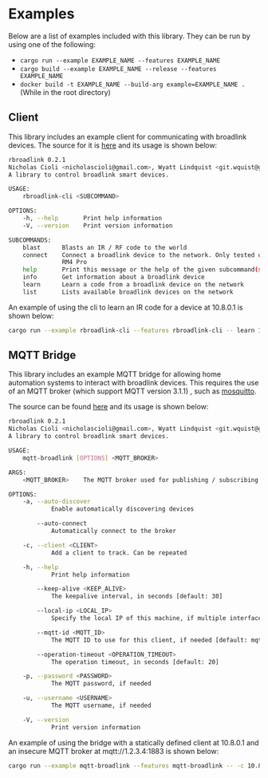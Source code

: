 # Examples

Below are a list of examples included with this library. They can be run by using one of the following:
- `cargo run --example EXAMPLE_NAME --features EXAMPLE_NAME`
- `cargo build --example EXAMPLE_NAME --release --features EXAMPLE_NAME`
- `docker build -t EXAMPLE_NAME --build-arg example=EXAMPLE_NAME .` (While in the root directory)

## Client

This library includes an example client for communicating with broadlink devices.
The source for it is [here](rbroadlink-cli.rs) and its usage is shown below:

```sh
rbroadlink 0.2.1
Nicholas Cioli <nicholascioli@gmail.com>, Wyatt Lindquist <git.wquist@gmail.com>
A library to control broadlink smart devices.

USAGE:
    rbroadlink-cli <SUBCOMMAND>

OPTIONS:
    -h, --help       Print help information
    -V, --version    Print version information

SUBCOMMANDS:
    blast      Blasts an IR / RF code to the world
    connect    Connect a broadlink device to the network. Only tested on the RM3 Mini and the
               RM4 Pro
    help       Print this message or the help of the given subcommand(s)
    info       Get information about a broadlink device
    learn      Learn a code from a broadlink device on the network
    list       Lists available broadlink devices on the network
```

An example of using the cli to learn an IR code for a device at 10.8.0.1 is shown below:

```sh
cargo run --example rbroadlink-cli --features rbroadlink-cli -- learn 10.8.0.1 ir
```

## MQTT Bridge

This library includes an example MQTT bridge for allowing home automation systems to interact
with broadlink devices. This requires the use of an MQTT broker (which support MQTT version 3.1.1)
, such as [mosquitto](https://mosquitto.org/).

The source can be found [here](mqtt-broadlink.rs) and its usage is shown below:

```sh
rbroadlink 0.2.1
Nicholas Cioli <nicholascioli@gmail.com>, Wyatt Lindquist <git.wquist@gmail.com>
A library to control broadlink smart devices.

USAGE:
    mqtt-broadlink [OPTIONS] <MQTT_BROKER>

ARGS:
    <MQTT_BROKER>    The MQTT broker used for publishing / subscribing to topics

OPTIONS:
    -a, --auto-discover
            Enable automatically discovering devices

        --auto-connect
            Automatically connect to the broker

    -c, --client <CLIENT>
            Add a client to track. Can be repeated

    -h, --help
            Print help information

        --keep-alive <KEEP_ALIVE>
            The keepalive interval, in seconds [default: 30]

        --local-ip <LOCAL_IP>
            Specify the local IP of this machine, if multiple interfaces are available

        --mqtt-id <MQTT_ID>
            The MQTT ID to use for this client, if needed [default: mqtt-broadlink]

        --operation-timeout <OPERATION_TIMEOUT>
            The operation timeout, in seconds [default: 20]

    -p, --password <PASSWORD>
            The MQTT password, if needed

    -u, --username <USERNAME>
            The MQTT username, if needed

    -V, --version
            Print version information
```

An example of using the bridge with a statically defined client at 10.8.0.1 and an insecure MQTT broker at
mqtt://1.2.3.4:1883 is shown below:

```sh
cargo run --example mqtt-broadlink --features mqtt-broadlink -- -c 10.8.0.1 mqtt://1.2.3.4:1883
```
